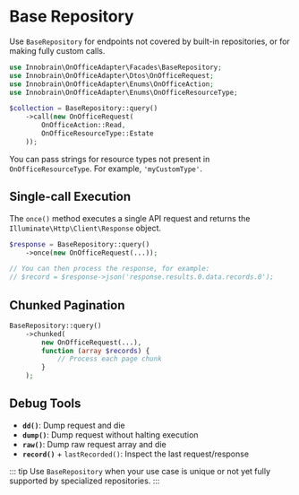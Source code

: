 # Base Repository

Use `BaseRepository` for endpoints not covered by built-in repositories, or for making fully custom calls.

```php
use Innobrain\OnOfficeAdapter\Facades\BaseRepository;
use Innobrain\OnOfficeAdapter\Dtos\OnOfficeRequest;
use Innobrain\OnOfficeAdapter\Enums\OnOfficeAction;
use Innobrain\OnOfficeAdapter\Enums\OnOfficeResourceType;

$collection = BaseRepository::query()
    ->call(new OnOfficeRequest(
        OnOfficeAction::Read,
        OnOfficeResourceType::Estate
    ));
```

You can pass strings for resource types not present in `OnOfficeResourceType`. For example, `'myCustomType'`.

## Single-call Execution
The `once()` method executes a single API request and returns the `Illuminate\Http\Client\Response` object.
```php
$response = BaseRepository::query()
    ->once(new OnOfficeRequest(...));

// You can then process the response, for example:
// $record = $response->json('response.results.0.data.records.0');
```

## Chunked Pagination
```php
BaseRepository::query()
    ->chunked(
        new OnOfficeRequest(...),
        function (array $records) {
            // Process each page chunk
        }
    );
```

## Debug Tools
- **`dd()`**: Dump request and die
- **`dump()`**: Dump request without halting execution
- **`raw()`**: Dump raw request array and die
- **`record()`** + `lastRecorded()`: Inspect the last request/response

::: tip
Use `BaseRepository` when your use case is unique or not yet fully supported by specialized repositories.
:::